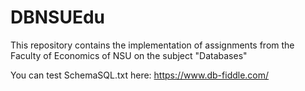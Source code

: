 # DBNSUEdu
This repository contains the implementation of assignments from the Faculty of Economics of NSU on the subject "Databases"

You can test SchemaSQL.txt here: https://www.db-fiddle.com/